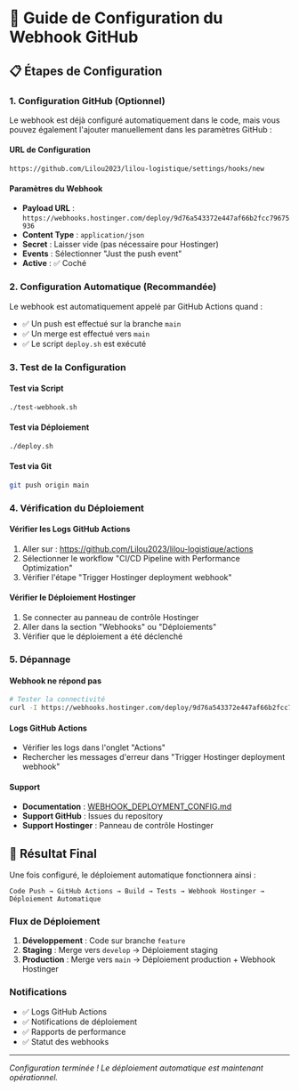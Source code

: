 # 🎯 Guide de Configuration du Webhook GitHub

## 📋 Étapes de Configuration

### 1. Configuration GitHub (Optionnel)
Le webhook est déjà configuré automatiquement dans le code, mais vous pouvez également l'ajouter manuellement dans les paramètres GitHub :

#### URL de Configuration
```
https://github.com/Lilou2023/lilou-logistique/settings/hooks/new
```

#### Paramètres du Webhook
- **Payload URL** : `https://webhooks.hostinger.com/deploy/9d76a543372e447af66b2fcc79675936`
- **Content Type** : `application/json`
- **Secret** : Laisser vide (pas nécessaire pour Hostinger)
- **Events** : Sélectionner "Just the push event"
- **Active** : ✅ Coché

### 2. Configuration Automatique (Recommandée)
Le webhook est automatiquement appelé par GitHub Actions quand :
- ✅ Un push est effectué sur la branche `main`
- ✅ Un merge est effectué vers `main`
- ✅ Le script `deploy.sh` est exécuté

### 3. Test de la Configuration

#### Test via Script
```bash
./test-webhook.sh
```

#### Test via Déploiement
```bash
./deploy.sh
```

#### Test via Git
```bash
git push origin main
```

### 4. Vérification du Déploiement

#### Vérifier les Logs GitHub Actions
1. Aller sur : https://github.com/Lilou2023/lilou-logistique/actions
2. Sélectionner le workflow "CI/CD Pipeline with Performance Optimization"
3. Vérifier l'étape "Trigger Hostinger deployment webhook"

#### Vérifier le Déploiement Hostinger
1. Se connecter au panneau de contrôle Hostinger
2. Aller dans la section "Webhooks" ou "Déploiements"
3. Vérifier que le déploiement a été déclenché

### 5. Dépannage

#### Webhook ne répond pas
```bash
# Tester la connectivité
curl -I https://webhooks.hostinger.com/deploy/9d76a543372e447af66b2fcc79675936
```

#### Logs GitHub Actions
- Vérifier les logs dans l'onglet "Actions"
- Rechercher les messages d'erreur dans "Trigger Hostinger deployment webhook"

#### Support
- **Documentation** : [WEBHOOK_DEPLOYMENT_CONFIG.md](./WEBHOOK_DEPLOYMENT_CONFIG.md)
- **Support GitHub** : Issues du repository
- **Support Hostinger** : Panneau de contrôle Hostinger

## 🎉 Résultat Final

Une fois configuré, le déploiement automatique fonctionnera ainsi :

```
Code Push → GitHub Actions → Build → Tests → Webhook Hostinger → Déploiement Automatique
```

### Flux de Déploiement
1. **Développement** : Code sur branche `feature`
2. **Staging** : Merge vers `develop` → Déploiement staging
3. **Production** : Merge vers `main` → Déploiement production + Webhook Hostinger

### Notifications
- ✅ Logs GitHub Actions
- ✅ Notifications de déploiement
- ✅ Rapports de performance
- ✅ Statut des webhooks

---

*Configuration terminée ! Le déploiement automatique est maintenant opérationnel.*
